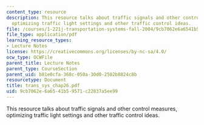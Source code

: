 ```yaml
---
content_type: resource
description: This resource talks about traffic signals and other control measures,
  optimizing traffic light settings and other traffic control ideas.
file: /courses/1-221j-transportation-systems-fall-2004/9cb7062e6a6541b59571c22837a5ee99_trans_sys_chap26.pdf
file_type: application/pdf
learning_resource_types:
- Lecture Notes
license: https://creativecommons.org/licenses/by-nc-sa/4.0/
ocw_type: OCWFile
parent_title: Lecture Notes
parent_type: CourseSection
parent_uid: b81e0cfa-368c-050a-30d0-2502b8824c8b
resourcetype: Document
title: trans_sys_chap26.pdf
uid: 9cb7062e-6a65-41b5-9571-c22837a5ee99
---
```

This resource talks about traffic signals and other control measures, optimizing traffic light settings and other traffic control ideas.